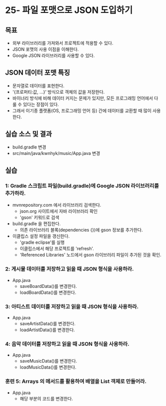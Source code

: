 # 25- 파일 포맷으로 JSON 도입하기 

##  목표 

- 외부 라이브러리를 가져와서 프로젝트에 적용할 수 있다.
- JSON 포맷의 사용 이점을 이해한다.
- Google JSON 라이브러리를 사용할 수 있다.

## JSON 데이터 포맷 특징

- 문자열로 데이터를 표현한다.
- '{프로퍼티:값, ...}' 방식으로 객체의 값을 저장한다.
- 바이너리 방식에 비해 데이터 커지는 문제가 있지만,
  모든 프로그래밍 언어에서 다룰 수 있다는 장점이 있다.
- 그래서 이기종 플랫폼(OS, 프로그래밍 언어 등) 간에 데이터를 교환할 때 많이 사용한다. 

## 실습 소스 및 결과

- build.gradle 변경
- src/main/java/kwnhyk/music/App.java 변경
  
## 실습  

###  1: Gradle 스크립트 파일(build.gradle)에 Google JSON 라이브러리를 추가하라.

- mvnrepository.com 에서 라이브러리 검색한다.
  - json.org 사이트에서 자바 라이브러리 확인
  - 'gson' 키워드로 검색
- build.gradle 을 편집한다.
  - 의존 라이브러리 블록(dependencies {})에 gson 정보를 추가한다.
- 이클립스 설정 파일을 갱신한다.
  - 'gradle eclipse'를 실행
  - 이클립스에서 해당 프로젝트를 'refresh'.
  - 'Referenced Libraries' 노드에서 gson 라이브러리 파일이 추가된 것을 확인.
  
###  2: 게시물 데이터를 저장하고 읽을 때 JSON 형식을 사용하라.

- App.java 
  - saveBoardData()를 변경한다.
  - loadBoardData()를 변경한다.

###  3: 아티스트 데이터를 저장하고 읽을 때 JSON 형식을 사용하라.

- App.java 
  - saveArtistData()를 변경한다.
  - loadArtistData()를 변경한다.
  
###  4: 음악 데이터를 저장하고 읽을 때 JSON 형식을 사용하라.

- App.java 
  - saveMusicData()를 변경한다.
  - loadMusicData()를 변경한다.

### 훈련 5: Arrays 의 메서드를 활용하여 배열을 List 객체로 만들어라.

- App.java
  - 해당 부분의 코드를 변경한다.

